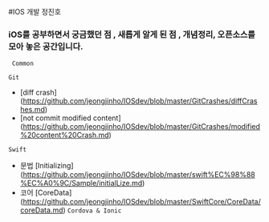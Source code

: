 #IOS 개발  정진호

### iOS를 공부하면서 궁금했던 점 , 새롭게 알게 된 점 , 개념정리, 오픈소스를 모아 놓은 공간입니다.


``` Common```




```Git```

 - [diff crash] (https://github.com/jeongjinho/IOSdev/blob/master/GitCrashes/diffCrashes.md)
 - [not commit modified content] (https://github.com/jeongjinho/IOSdev/blob/master/GitCrashes/modified%20content%20Crash.md)











```Swift```
 - 문법
   [Initializing] (https://github.com/jeongjinho/IOSdev/blob/master/swift%EC%98%88%EC%A0%9C/Sample/initialLize.md)
 - 코어
   [CoreData] (https://github.com/jeongjinho/IOSdev/blob/master/SwiftCore/CoreData/coreData.md)
``` Cordova & Ionic ```
